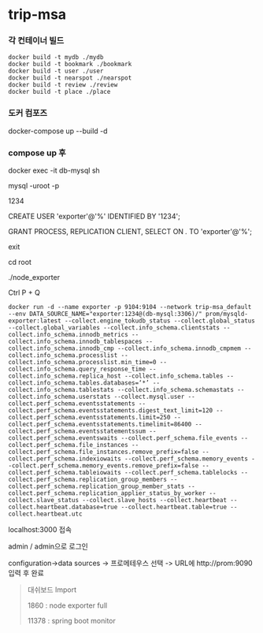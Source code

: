 # trip-msa

### 각 컨테이너 빌드
```
docker build -t mydb ./mydb
docker build -t bookmark ./bookmark 
docker build -t user ./user  
docker build -t nearspot ./nearspot  
docker build -t review ./review 
docker build -t place ./place
```

### 도커 컴포즈

docker-compose up --build -d

### compose up 후
docker exec -it db-mysql sh

mysql -uroot -p

1234

CREATE USER 'exporter'@'%' IDENTIFIED BY '1234';

GRANT PROCESS, REPLICATION CLIENT, SELECT ON *.* TO 'exporter'@'%';

exit



cd root

./node_exporter



Ctrl P + Q



```
docker run -d --name exporter -p 9104:9104 --network trip-msa_default --env DATA_SOURCE_NAME="exporter:1234@(db-mysql:3306)/" prom/mysqld-exporter:latest --collect.engine_tokudb_status --collect.global_status --collect.global_variables --collect.info_schema.clientstats --collect.info_schema.innodb_metrics --collect.info_schema.innodb_tablespaces --collect.info_schema.innodb_cmp --collect.info_schema.innodb_cmpmem --collect.info_schema.processlist --collect.info_schema.processlist.min_time=0 --collect.info_schema.query_response_time --collect.info_schema.replica_host --collect.info_schema.tables --collect.info_schema.tables.databases=‘*’ --collect.info_schema.tablestats --collect.info_schema.schemastats --collect.info_schema.userstats --collect.mysql.user --collect.perf_schema.eventsstatements --collect.perf_schema.eventsstatements.digest_text_limit=120 --collect.perf_schema.eventsstatements.limit=250 --collect.perf_schema.eventsstatements.timelimit=86400 --collect.perf_schema.eventsstatementssum --collect.perf_schema.eventswaits --collect.perf_schema.file_events --collect.perf_schema.file_instances --collect.perf_schema.file_instances.remove_prefix=false --collect.perf_schema.indexiowaits --collect.perf_schema.memory_events --collect.perf_schema.memory_events.remove_prefix=false --collect.perf_schema.tableiowaits --collect.perf_schema.tablelocks --collect.perf_schema.replication_group_members --collect.perf_schema.replication_group_member_stats --collect.perf_schema.replication_applier_status_by_worker --collect.slave_status --collect.slave_hosts --collect.heartbeat --collect.heartbeat.database=true --collect.heartbeat.table=true --collect.heartbeat.utc
```



localhost:3000 접속

admin / admin으로 로그인

configuration->data sources -> 프로메테우스 선택 -> URL에 http://prom:9090 입력 후 완료

> 대쉬보드 Import
>
> 1860 : node exporter full
>
> 11378 : spring boot monitor
